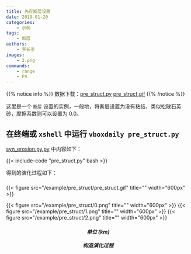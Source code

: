 ```yaml
---
title: 先存断层设置
date: 2019-01-20
categories:
    - 示例
tags:
    - 断层
authors:
    - 李长圣
images:
    - 2.png
commands:
    - range
    - P4
---
```


{{% notice info %}}
数据下载：[pre_struct.py](/example/pre_struct/pre_struct.py)
[pre_struct.gif](/example/pre_struct/pre_struct.gif)
{{% /notice %}}


这里是一个 `断层` 设置的实例，一般地，将断层设置为没有粘结，类似松散石英砂，摩擦系数则可以设置为 0.0。

## 在终端或 `xshell` 中运行 `vboxdaily pre_struct.py` 
 [syn_erosion.py.py](/example/pre_struct/pre_struct.py) 中内容如下：

{{< include-code "pre_struct.py" bash >}}

得到的演化过程如下：

<h5></h5>
{{< figure src="/example/pre_struct/pre_struct.gif" title="" width="600px" >}}

{{< figure src="/example/pre_struct/0.png" title="" width="600px" >}}
{{< figure src="/example/pre_struct/1.png" title="" width="600px" >}}
{{< figure src="/example/pre_struct/2.png" title="" width="600px" >}}

<center><h5>单位 (km)<br><br>构造演化过程</h5></center>



